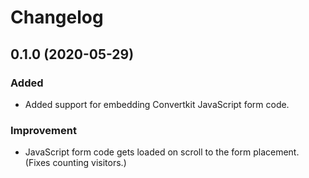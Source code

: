 # Changelog

## 0.1.0 (2020-05-29)

### Added

* Added support for embedding Convertkit JavaScript form code.

### Improvement

* JavaScript form code gets loaded on scroll to the form placement. (Fixes counting visitors.)

